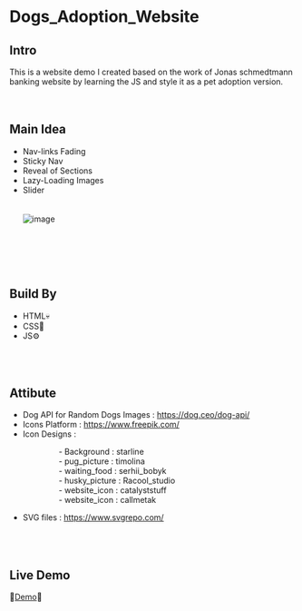 # Dogs_Adoption_Website

## Intro
This is a website demo I created based on the work of Jonas schmedtmann banking website by learning the JS and style it as  a pet adoption version.
<br><br><br>
## Main Idea 
- Nav-links Fading
- Sticky Nav
- Reveal of Sections
- Lazy-Loading Images
- Slider
<br><br><br>
![image](https://user-images.githubusercontent.com/113175990/232210458-7abc2967-5810-4d2b-ad91-3232751b4aa8.png)

<br><br><br><br>



## Build By
- HTML💀
- CSS🎨
- JS⚙
<br><br><br><br>
## Attibute
- Dog API for Random Dogs Images : https://dog.ceo/dog-api/
- Icons Platform : https://www.freepik.com/ 
- Icon Designs : <br>

&nbsp;&nbsp;&nbsp;&nbsp;&nbsp;&nbsp;&nbsp;&nbsp;&nbsp;&nbsp;&nbsp;&nbsp;&nbsp;&nbsp;&nbsp;&nbsp;&nbsp;&nbsp;&nbsp;&nbsp;&nbsp; - Background :  starline
<br>
&nbsp;&nbsp;&nbsp;&nbsp;&nbsp;&nbsp;&nbsp;&nbsp;&nbsp;&nbsp;&nbsp;&nbsp;&nbsp;&nbsp;&nbsp;&nbsp;&nbsp;&nbsp;&nbsp;&nbsp;&nbsp; - pug_picture :  timolina
<br>
&nbsp;&nbsp;&nbsp;&nbsp;&nbsp;&nbsp;&nbsp;&nbsp;&nbsp;&nbsp;&nbsp;&nbsp;&nbsp;&nbsp;&nbsp;&nbsp;&nbsp;&nbsp;&nbsp;&nbsp;&nbsp; - waiting_food :  serhii_bobyk
<br>
&nbsp;&nbsp;&nbsp;&nbsp;&nbsp;&nbsp;&nbsp;&nbsp;&nbsp;&nbsp;&nbsp;&nbsp;&nbsp;&nbsp;&nbsp;&nbsp;&nbsp;&nbsp;&nbsp;&nbsp;&nbsp; - husky_picture :  Racool_studio
<br>
&nbsp;&nbsp;&nbsp;&nbsp;&nbsp;&nbsp;&nbsp;&nbsp;&nbsp;&nbsp;&nbsp;&nbsp;&nbsp;&nbsp;&nbsp;&nbsp;&nbsp;&nbsp;&nbsp;&nbsp;&nbsp; - website_icon :  catalyststuff
<br>
&nbsp;&nbsp;&nbsp;&nbsp;&nbsp;&nbsp;&nbsp;&nbsp;&nbsp;&nbsp;&nbsp;&nbsp;&nbsp;&nbsp;&nbsp;&nbsp;&nbsp;&nbsp;&nbsp;&nbsp;&nbsp; - website_icon :  callmetak
<br>

- SVG files : https://www.svgrepo.com/
<br><br><br><br>
## Live Demo
🎈[Demo](https://chi-keke.github.io/Dogs_Adoption_Website/)🎈
